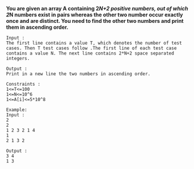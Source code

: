 
**You are given an array A containing 2*N+2 positive numbers, out of which 2*N numbers exist in pairs whereas the other two number occur exactly once and are distinct. You need to find the other two numbers and print them in ascending order.**
 

    Input :
    The first line contains a value T, which denotes the number of test cases. Then T test cases follow .The first line of each test case contains a value N. The next line contains 2*N+2 space separated integers.

    Output :
    Print in a new line the two numbers in ascending order.

    Constraints :
    1<=T<=100
    1<=N<=10^6
    1<=A[i]<=5*10^8

    Example:
    Input :
    2
    2
    1 2 3 2 1 4
    1
    2 1 3 2

    Output :
    3 4
    1 3